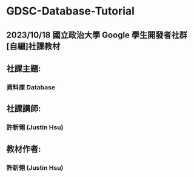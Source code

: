 # GDSC-Database-Tutorial
## 2023/10/18 國立政治大學 Google 學生開發者社群 [自編]社課教材

## 社課主題: 
### 資料庫 Database

## 社課講師: 
### 許新翎 (Justin Hsu)

## 教材作者: 
### 許新翎 (Justin Hsu)
